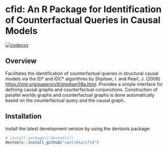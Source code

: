 # cfid: An R Package for Identification of Counterfactual Queries in Causal Models

<!-- Badges -->
[![codecov](https://codecov.io/gh/santikka/cfid/branch/main/graph/badge.svg?token=13KFY7ULZ4)](https://codecov.io/gh/santikka/cfid)
  
## Overview

Facilitates the identification of counterfactual queries in structural causal 
models via the ID* and IDC* algorithms by Shpitser, I. and Pearl, J. (2008) 
<https://jmlr.org/papers/v9/shpitser08a.html>. Provides a simple interface for 
defining causal graphs and counterfactual conjunctions. Construction of parallel
worlds graphs and counterfactual graphs is done automatically based on the 
counterfactual query and the causal graph.

## Installation
Install the latest development version by using the devtools package:
```R
# install.packages("devtools")
devtools::install_github("santikka/cfid")
```
